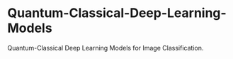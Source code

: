 # Quantum-Classical-Deep-Learning-Models
Quantum-Classical Deep Learning Models for Image Classification.

